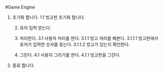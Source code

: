 #Game Engine

1. 초기화 합니다.
	1.1 빙고판 초기화 합니다.

	2. 유저 입력 받는다.
		
	3. 처리한다.
		3.1 사용자 처리를 한다.
			3.1.1 빙고 처리를 해본다.
				3.1.1.1 빙고판에서 유저가 입력한 숫자를 찾는다.
				3.1.1.2 빙고가 있는지 확인한다.
				
	4. 그린다.
		4.1 사용자 그리기를 한다.
			4.1.1 빙고판을 그린다.

5. 종료 합니다.